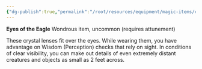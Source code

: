 ```yaml
---
{"dg-publish":true,"permalink":"/root/resources/equipment/magic-items/eyes-of-the-eagle/","title":"Eyes of the Eagle"}
---
```


**Eyes of the Eagle**
Wondrous item, uncommon (requires attunement)

These crystal lenses fit over the eyes. While wearing them, you have advantage on Wisdom (Perception) checks that rely on sight. In conditions of clear visibility, you can make out details of even extremely distant creatures and objects as small as 2 feet across.